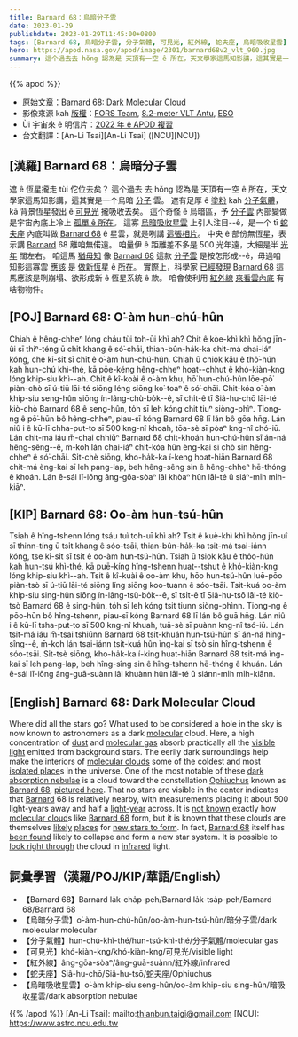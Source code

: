 ```yaml
---
title: Barnard 68：烏暗分子雲
date: 2023-01-29
publishdate: 2023-01-29T11:45:00+0800
tags: [Barnard 68, 烏暗分子雲, 分子氣體, 可見光, 紅外線, 蛇夫座, 烏暗吸收星雲]
hero: https://apod.nasa.gov/apod/image/2301/barnard68v2_vlt_960.jpg
summary: 這个過去去 hŏng 認為是 天頂有一空 ê 所在，天文學家這馬知影講，這其實是一个烏暗分子雲。
---
```


{{% apod %}}

- 原始文章：[Barnard 68: Dark Molecular Cloud](https://apod.nasa.gov/apod/ap230129.html)
- 影像來源 kah [版權][copyright]：[FORS Team](https://www.eso.org/sci/facilities/paranal/instruments/fors.html), [8.2-meter VLT Antu](http://www.eso.org/projects/vlt/), [ESO](https://www.eso.org/)
- Ùi 宇宙來 ê 明信片：[2022 年 ê APOD 複習](https://www.youtube.com/watch?v=HAk0ZUwG60s)
- 台文翻譯：[An-Li Tsai][An-Li Tsai] ([NCU][NCU])

## [漢羅] Barnard 68：烏暗分子雲
遮 ê 恆星攏走 tùi 佗位去矣？
這个過去 去 hŏng 認為是 天頂有一空 ê 所在，天文學家這馬知影講，這其實是一个烏暗 [分子][molecular] 雲。
遮有足厚 ê [塗粉][dust] kah [分子氣體][molecular gas]，kā 背景恆星發出 ê [可見光][visible light] 攏吸收去矣。
這个奇怪 ê 烏暗區，予 [分子雲][molecular clouds] 內部變做是宇宙內底上冷上 [孤單 ê 所在][isolated place]。
這寡 [烏暗吸收星雲][dark absorption nebulae] 上引人注目--ê，是一个 tī [蛇夫座][Ophiuchus] 內底叫做 [Barnard 68][Barnard 68 1] ê 星雲，就是咧講 [這張相片][pictured here]。
中央 ê 部份無恆星，表示講 [Barnard][Barnard] 68 離咱無偌遠。
咱量伊 ê 距離差不多是 500 光年遠，大細是半 [光年][light-year] 闊左右。
咱這馬 [猶毋知][not known] 像 [Barnard 68][Barnard 68 2] 這款 [分子雲][molecular cloud] 是按怎形成--ê，毋過咱知影這寡雲 [應該][likely] 是 [做新恆星][new stars to form] ê [所在][places]。
實際上，科學家 [已經發現][been found] [Barnard 68][Barnard 68 3] 這馬應該是咧崩塌、欲形成新 ê 恆星系統 ê 款。
咱會使利用 [紅外線][infrared] [來看雲內底][look right through] 有啥物物件。


## [POJ] Barnard 68: O͘-àm hun-chú-hûn
Chiah ê hêng-chheⁿ lóng cháu tùi toh-ūi khì ah?
Chit ê kòe-khì khì hŏng jīn-ûi sī thiⁿ-téng ū chi̍t khang ê só͘-chāi, thian-bûn-ha̍k-ka chit-má chai-iáⁿ kóng, che kî-si̍t sī chi̍t ê o͘-àm hun-chú-hûn.
Chiah ū chiok kāu ê thô͘-hún kah hun-chú khì-thé, kā pōe-kéng hêng-chheⁿ hoat--chhut ê khó-kiàn-kng lóng khip-siu khì--ah.
Chit ê kî-koài ê o͘-àm khu, hō͘ hun-chú-hûn lōe-pō͘ piàn-chò sī ú-tiū lāi-té siōng léng siōng ko͘-toaⁿ ê só͘-chāi.
Chit-kóa o͘-àm khip-siu seng-hûn siōng ín-lâng-chù-bo̍k--ê, sī chi̍t-ê tī Siâ-hu-chō lāi-té kiò-chò Barnard 68 ê seng-hûn, to̍h sī leh kóng chit tiuⁿ siòng-phìⁿ.
Tiong-ng ê pō͘-hūn bô hêng-chheⁿ, piau-sī kóng Barnard 68 lī lán bô gōa hn̄g.
Lán niû i ê kū-lī chha-put-to sī 500 kng-nî khoah, tōa-sè sī pòaⁿ kng-nî chó-iū.
Lán chit-má iáu m̄-chai chhiūⁿ Barnard 68 chit-khoán hun-chú-hûn sī án-ná hêng-sêng--ê, m̄-koh lán chai-iáⁿ chit-kóa hûn èng-kai sī chò sin hêng-chheⁿ ê só͘-chāi.
Si̍t-chè siōng, kho-ha̍k-ka í-keng hoat-hiān Barnard 68 chit-má èng-kai sī leh pang-lap, beh hêng-sêng sin ê hêng-chheⁿ hē-thóng ê khoán.
Lán ē-sái lī-iōng âng-gōa-sòaⁿ lâi khòaⁿ hûn lāi-té ū siáⁿ-mi̍h mi̍h-kiāⁿ.



## [KIP] Barnard 68: Oo-àm hun-tsú-hûn
Tsiah ê hîng-tshenn lóng tsáu tuì toh-uī khì ah?
Tsit ê kuè-khì khì hŏng jīn-uî sī thinn-tíng ū tsi̍t khang ê sóo-tsāi, thian-bûn-ha̍k-ka tsit-má tsai-iánn kóng, tse kî-si̍t sī tsi̍t ê oo-àm hun-tsú-hûn.
Tsiah ū tsiok kāu ê thôo-hún kah hun-tsú khì-thé, kā puē-kíng hîng-tshenn huat--tshut ê khó-kiàn-kng lóng khip-siu khì--ah.
Tsit ê kî-kuài ê oo-àm khu, hōo hun-tsú-hûn luē-pōo piàn-tsò sī ú-tiū lāi-té siōng líng siōng koo-tuann ê sóo-tsāi.
Tsit-kuá oo-àm khip-siu sing-hûn siōng ín-lâng-tsù-bo̍k--ê, sī tsi̍t-ê tī Siâ-hu-tsō lāi-té kiò-tsò Barnard 68 ê sing-hûn, to̍h sī leh kóng tsit tiunn siòng-phìnn.
Tiong-ng ê pōo-hūn bô hîng-tshenn, piau-sī kóng Barnard 68 lī lán bô guā hn̄g.
Lán niû i ê kū-lī tsha-put-to sī 500 kng-nî khuah, tuā-sè sī puànn kng-nî tsó-iū.
Lán tsit-má iáu m̄-tsai tshiūnn Barnard 68 tsit-khuán hun-tsú-hûn sī án-ná hîng-sîng--ê, m̄-koh lán tsai-iánn tsit-kuá hûn ìng-kai sī tsò sin hîng-tshenn ê sóo-tsāi.
Si̍t-tsè siōng, kho-ha̍k-ka í-king huat-hiān Barnard 68 tsit-má ìng-kai sī leh pang-lap, beh hîng-sîng sin ê hîng-tshenn hē-thóng ê khuán.
Lán ē-sái lī-iōng âng-guā-suànn lâi khuànn hûn lāi-té ū siánn-mi̍h mi̍h-kiānn.

## [English] Barnard 68: Dark Molecular Cloud

Where did all the stars go?
What used to be considered a hole in the sky is now known to astronomers as a dark [molecular][molecular] cloud.
Here, a high concentration of [dust][dust] and [molecular gas][molecular gas] absorb practically all the [visible light][visible light] emitted from background stars.
The eerily dark surroundings help make the interiors of [molecular clouds][molecular clouds] some of the coldest and most [isolated place][isolated place]s in the universe.
One of the most notable of these [dark absorption nebulae][dark absorption nebulae] is a cloud toward the constellation [Ophiuchus][Ophiuchus] known as [Barnard 68][Barnard 68 1], [pictured here][pictured here].
That no stars are visible in the center indicates that [Barnard][Barnard] 68 is relatively nearby, with measurements placing it about 500 light-years away and half a [light-year][light-year] across.
It is [not known][not known] exactly how [molecular cloud][molecular cloud]s like [Barnard 68][Barnard 68 2] form, but it is known that these clouds are themselves [likely][likely] [places][places] for [new stars to form][new stars to form].
In fact, [Barnard 68][Barnard 68 3] itself has [been found][been found] likely to collapse and form a new star system.
It is possible to [look right through][look right through] the cloud in [infrared][infrared] light.


## 詞彙學習（漢羅/POJ/KIP/華語/English）
- 【Barnard 68】Barnard la̍k-cha̍p-peh/Barnard la̍k-tsa̍p-peh/Barnard 68/Barnard 68
- 【烏暗分子雲】o͘-àm-hun-chú-hûn/oo-àm-hun-tsú-hûn/暗分子雲/dark molecular molecular
- 【分子氣體】hun-chú-khì-thé/hun-tsú-khì-thé/分子氣體/molecular gas
- 【可見光】khó-kiàn-kng/khó-kiàn-kng/可見光/visible light
- 【紅外線】âng-gōa-sòaⁿ/âng-guā-suànn/紅外線/infrared
- 【蛇夫座】Siâ-hu-chō/Siâ-hu-tsō/蛇夫座/Ophiuchus
- 【烏暗吸收星雲】o͘-àm khip-siu seng-hûn/oo-àm khip-siu sing-hûn/暗吸收星雲/dark absorption nebulae


{{% /apod %}}
[An-Li Tsai]: mailto:thianbun.taigi@gmail.com
[NCU]: https://www.astro.ncu.edu.tw

[copyright]: https://apod.nasa.gov/apod/fap/lib/about_apod.html#srapply
[License]: https://creativecommons.org/licenses/by/2.0/

[molecular]:https://en.wikipedia.org/wiki/Molecule
[dust]:https://apod.nasa.gov/apod/ap030706.html
[molecular gas]:https://apod.nasa.gov/apod/ap970430.html
[visible light]:https://science.nasa.gov/ems/09_visiblelight
[molecular clouds]:https://www.youtube.com/watch?v=YbdwTwB8jtc
[isolated place]:http://lh5.ggpht.com/__zoKJ77EvEc/TUunWxcWVlI/AAAAAAAAKyc/JW7UNzSdeS4/house-ellidaey5%5B2%5D.jpg
[dark absorption nebulae]:https://apod.nasa.gov/apod/dark_nebulae.html
[Ophiuchus]:https://en.wikipedia.org/wiki/Ophiuchus
[Barnard 68 1]:https://en.wikipedia.org/wiki/Barnard_68
[pictured here]:https://www.eso.org/public/news/eso0102/
[Barnard]:http://en.wikipedia.org/wiki/Edward_Emerson_Barnard
[light-year]:http://starchild.gsfc.nasa.gov/docs/StarChild/questions/question19.html
[not known]:https://i.ytimg.com/vi/9uuqXXT7VYo/hqdefault.jpg
[molecular cloud]:https://astronomy.swin.edu.au/cosmos/m/Molecular+Cloud
[Barnard 68 2]:https://www.eso.org/public/videos/eso9934a/
[likely]:https://apod.nasa.gov/apod/ap201206.html
[places]:https://apod.nasa.gov/apod/ap221020.html
[new stars to form]:https://science.nasa.gov/astrophysics/focus-areas/how-do-stars-form-and-evolve
[Barnard 68 3]:https://ui.adsabs.harvard.edu/abs/2009ApJ...695.1308B/abstract
[been found]:http://www.universetoday.com/2009/06/09/astronomers-predict-birth-of-a-new-star/
[look right through]:http://www.eso.org/public/news/eso9934/
[infrared]:https://science.nasa.gov/ems/07_infraredwaves


